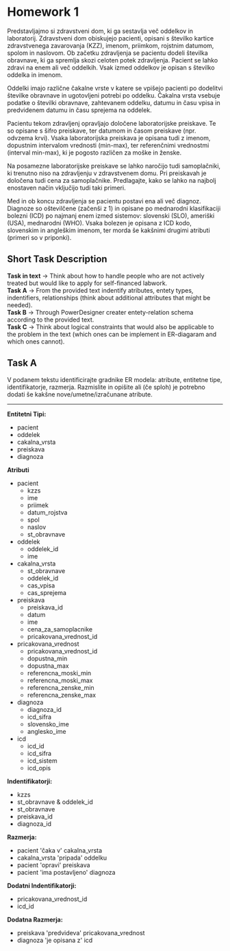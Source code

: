 # Homework 1

Predstavljajmo si zdravstveni dom, ki ga sestavlja več oddelkov in laboratorij. Zdravstveni dom obiskujejo pacienti, opisani s številko kartice zdravstvenega zavarovanja (KZZ), imenom, priimkom, rojstnim datumom, spolom in naslovom. Ob začetku zdravljenja se pacientu dodeli številka obravnave, ki ga spremlja skozi celoten potek zdravljenja. Pacient se lahko zdravi na enem ali več oddelkih. Vsak izmed oddelkov je opisan s številko oddelka in imenom.

Oddelki imajo različne čakalne vrste v katere se vpišejo pacienti po dodelitvi številke obravnave in ugotovljeni potrebi po oddelku. Čakalna vrsta vsebuje podatke o številki obravnave, zahtevanem oddelku, datumu in času vpisa in predvidenem datumu in času sprejema na oddelek.

Pacientu tekom zdravljenj opravljajo določene laboratorijske preiskave. Te so opisane s šifro preiskave, ter datumom in časom preiskave  (npr. odvzema krvi). Vsaka laboratorijska preiskava je opisana tudi z imenom, dopustnim intervalom vrednosti (min-max), ter referenčnimi vrednostmi (interval min-max), ki je pogosto različen za moške in ženske.

Na posamezne laboratorijske preiskave se lahko naročijo tudi samoplačniki, ki trenutno niso na zdravljenju v zdravstvenem domu. Pri preiskavah je določena tudi cena za samoplačnike. Predlagajte, kako se lahko na najbolj enostaven način vključijo tudi taki primeri.

Med in ob koncu zdravljenja se pacientu postavi ena ali več diagnoz. Diagnoze so oštevilčene (začenši z 1) in opisane po mednarodni klasifikaciji bolezni (ICD) po najmanj enem izmed sistemov: slovenski (SLO), ameriški (USA), mednarodni (WHO). Vsaka bolezen je opisana z ICD kodo, slovenskim in angleškim imenom, ter morda še kakšnimi drugimi atributi (primeri so v priponki).

## Short Task Description

<strong>Task in text</strong> -> Think about how to handle people who are not actively treated but would like to apply for self-financed labwork.
<br>
<strong>Task A</strong> -> From the provided text indentify atributes, entety types, indentifiers, relationships (think about additional attributes that might be needed).
<br>
<strong>Task B</strong> -> Through PowerDesigner creater entety-relation schema according to the provided text.
<br>
<strong>Task C</strong> -> Think about logical constraints that would also be applicable to the problem in the text (which ones can be implement in ER-diagaram and which ones cannot).

## Task A

V podanem tekstu identificirajte gradnike ER modela: atribute, entitetne tipe, identifikatorje, razmerja. Razmislite in opišite ali (če sploh) je potrebno dodati še kakšne nove/umetne/izračunane atribute.  

<hr>

<strong> Entitetni Tipi: </strong>
- pacient
- oddelek
- cakalna_vrsta
- preiskava
- diagnoza

<strong> Atributi </strong>
- pacient
    - kzzs
    - ime
    - priimek
    - datum_rojstva
    - spol
    - naslov
    - st_obravnave
- oddelek
    - oddelek_id
    - ime
- cakalna_vrsta
    - st_obravnave
    - oddelek_id
    - cas_vpisa
    - cas_sprejema
- preiskava 
    - preiskava_id
    - datum
    - ime
    - cena_za_samoplacnike
    - pricakovana_vrednost_id
- pricakovana_vrednost
    - pricakovana_vrednost_id
    - dopustna_min
    - dopustna_max
    - referencna_moski_min
    - referencna_moski_max
    - referencna_zenske_min
    - referencna_zenske_max
- diagnoza
    - diagnoza_id
    - icd_sifra
    - slovensko_ime
    - anglesko_ime
- icd
    - icd_id
    - icd_sifra
    - icd_sistem
    - icd_opis

<strong> Indentifikatorji: </strong>
- kzzs
- st_obravnave & oddelek_id
- st_obravnave
- preiskava_id
- diagnoza_id

<strong> Razmerja: </strong>
- pacient 'čaka v' cakalna_vrsta
- cakalna_vrsta 'pripada' oddelku
- pacient 'opravi' preiskava
- pacient 'ima postavljeno' diagnoza

<strong> Dodatni Indentifikatorji: </strong>
- pricakovana_vrednost_id
- icd_id

<strong> Dodatna Razmerja: </strong>
- preiskava 'predvideva' pricakovana_vrednost
- diagnoza 'je opisana z' icd